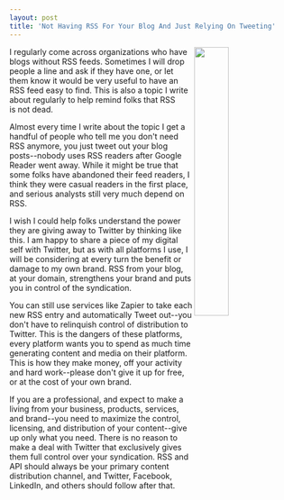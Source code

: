```yaml
---
layout: post
title: 'Not Having RSS For Your Blog And Just Relying On Tweeting'
---
```

<p><img style="padding: 15p;" src="https://s3.amazonaws.com/kinlane-productions/bw-icons/bw-rss-icon.png" alt="" width="35%" align="right" /></p>
<p>I regularly come across organizations who have blogs without RSS feeds. Sometimes I will drop people a line and ask if they have one, or let them know it would be very useful to have an RSS feed easy to find. This is also a topic I write about regularly to help remind folks that RSS is&nbsp;not dead.&nbsp;</p>
<p>Almost every time I write about the topic I get a handful of people who tell me you don't need RSS anymore, you just tweet out your blog posts--nobody uses RSS readers after Google Reader went away. While it might be true that some folks have abandoned their feed readers, I think they were casual readers in the first place, and serious analysts still very much depend on RSS.</p>
<p>I wish I could help folks understand the power they are giving away to Twitter by thinking like this. I am happy to share a piece of my digital self with Twitter, but as with all platforms I use, I will be considering at every turn the benefit or damage to my own brand. RSS from your blog, at your domain, strengthens your brand and puts you in control of the syndication.</p>
<p>You can still use services like Zapier to take each new RSS entry and automatically Tweet out--you don't have to relinquish control of distribution to Twitter. This is the dangers of these platforms, every platform wants you to spend as much time generating content and media on their platform. This is how they make money, off your activity and hard work--please don't give it up for free, or at the cost of your own brand.</p>
<p>If you are a professional, and expect to make a living from your business, products, services, and brand--you need to maximize the control, licensing, and distribution of your content--give up only what you need. There is no reason to make a deal with Twitter that exclusively gives them full control over your syndication.&nbsp;RSS and API should always be your primary content distribution channel, and Twitter, Facebook, LinkedIn, and others should follow after that.</p>